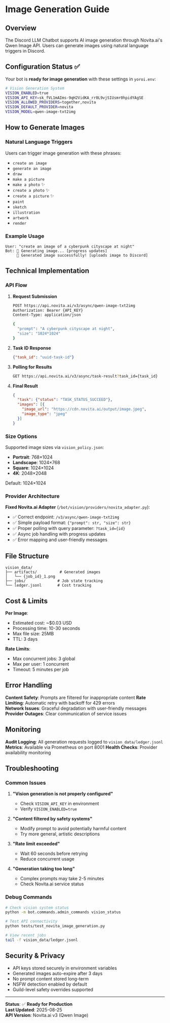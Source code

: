 # Image Generation Guide

## Overview

The Discord LLM Chatbot supports AI image generation through Novita.ai's Qwen Image API. Users can generate images using natural language triggers in Discord.

## Configuration Status ✅

Your bot is **ready for image generation** with these settings in `yoroi.env`:

```bash
# Vision Generation System
VISION_ENABLED=true
VISION_API_KEY=sk_fVL1mAIms-9qH2VidKA_rr0L9vjSIUsmr0hpidYAgSE
VISION_ALLOWED_PROVIDERS=together,novita
VISION_DEFAULT_PROVIDER=novita
VISION_MODEL=qwen-image-txt2img
```

## How to Generate Images

### **Natural Language Triggers**

Users can trigger image generation with these phrases:
- `create an image`
- `generate an image` 
- `draw`
- `make a picture`
- `make a photo` ✨
- `create a photo` ✨
- `create a picture` ✨
- `paint`
- `sketch`
- `illustration`
- `artwork`
- `render`

### **Example Usage**

```
User: "create an image of a cyberpunk cityscape at night"
Bot: 🎨 Generating image... [progress updates]
     📸 Generated image successfully! [uploads image to Discord]
```

## Technical Implementation

### **API Flow**

1. **Request Submission**
   ```bash
   POST https://api.novita.ai/v3/async/qwen-image-txt2img
   Authorization: Bearer {API_KEY}
   Content-Type: application/json
   
   {
     "prompt": "A cyberpunk cityscape at night",
     "size": "1024*1024"
   }
   ```

2. **Task ID Response**
   ```json
   {"task_id": "uuid-task-id"}
   ```

3. **Polling for Results**
   ```bash
   GET https://api.novita.ai/v3/async/task-result?task_id={task_id}
   ```

4. **Final Result**
   ```json
   {
     "task": {"status": "TASK_STATUS_SUCCEED"},
     "images": [{
       "image_url": "https://cdn.novita.ai/output/image.jpeg",
       "image_type": "jpeg"
     }]
   }
   ```

### **Size Options**

Supported image sizes via `vision_policy.json`:
- **Portrait**: 768×1024
- **Landscape**: 1024×768  
- **Square**: 1024×1024
- **4K**: 2048×2048

Default: 1024×1024

### **Provider Architecture**

**Fixed Novita.ai Adapter** (`/bot/vision/providers/novita_adapter.py`):
- ✅ Correct endpoint: `/v3/async/qwen-image-txt2img`
- ✅ Simple payload format: `{"prompt": str, "size": str}`
- ✅ Proper polling with query parameter: `?task_id={id}`
- ✅ Async job handling with progress updates
- ✅ Error mapping and user-friendly messages

## File Structure

```
vision_data/
├── artifacts/          # Generated images
│   └── {job_id}_1.png
├── jobs/              # Job state tracking  
└── ledger.jsonl       # Cost tracking
```

## Cost & Limits

**Per Image**:
- Estimated cost: ~$0.03 USD
- Processing time: 10-30 seconds
- Max file size: 25MB
- TTL: 3 days

**Rate Limits**:
- Max concurrent jobs: 3 global
- Max per user: 1 concurrent
- Timeout: 5 minutes per job

## Error Handling

**Content Safety**: Prompts are filtered for inappropriate content
**Rate Limiting**: Automatic retry with backoff for 429 errors  
**Network Issues**: Graceful degradation with user-friendly messages
**Provider Outages**: Clear communication of service issues

## Monitoring

**Audit Logging**: All generation requests logged to `vision_data/ledger.jsonl`
**Metrics**: Available via Prometheus on port 8001
**Health Checks**: Provider availability monitoring

## Troubleshooting

### **Common Issues**

1. **"Vision generation is not properly configured"**
   - Check `VISION_API_KEY` in environment
   - Verify `VISION_ENABLED=true`

2. **"Content filtered by safety systems"**
   - Modify prompt to avoid potentially harmful content
   - Try more general, artistic descriptions

3. **"Rate limit exceeded"**
   - Wait 60 seconds before retrying
   - Reduce concurrent usage

4. **"Generation taking too long"**
   - Complex prompts may take 2-5 minutes
   - Check Novita.ai service status

### **Debug Commands**

```bash
# Check vision system status
python -m bot.commands.admin_commands vision_status

# Test API connectivity  
python tests/test_novita_image_generation.py

# View recent jobs
tail -f vision_data/ledger.jsonl
```

## Security & Privacy

- API keys stored securely in environment variables
- Generated images auto-expire after 3 days
- No prompt content stored long-term
- NSFW detection enabled by default
- Guild-level safety overrides supported

---

**Status**: ✅ **Ready for Production**  
**Last Updated**: 2025-08-25  
**API Version**: Novita.ai v3 (Qwen Image)
